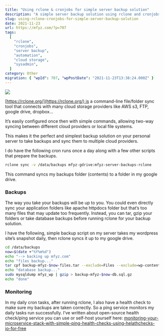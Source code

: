 ```yaml
---
title: "Using rclone & cronjobs for simple server backup solution"
description: "A simple server backup solution using rclone and cronjobs is outlined. The process involves syncing files and database backups to cloud storage providers like Google Drive, along with monitoring the backup tasks."
slug: using-rclone-cronjobs-for-simple-server-backup-solution
date: 2021-11-23
url: https://mfyz.com/?p=707
tags:
  [
    "rclone",
    "cronjobs",
    "server backup",
    "automation",
    "cloud storage",
    "sysadmin",
  ]
category: Other
migration: { "wpId": 707, "wpPostDate": "2021-11-23T13:38:24.000Z" }
---
```


![](/images/archive/en/2021/11/img_6029.jpg)

[https://rclone.org/](https://rclone.org/) is a command-line file/folder sync tool that connects with many cloud storage providers like AWS s3, FTP, google drive, dropbox...

It’s easily configured once then with simple commands, allowing two-way syncing between different cloud providers or local file systems.

This makes it the perfect and simplest backup solution on your personal server to take backups and sync them to multiple cloud providers.

I do have the following cron runs once a day along with a few other scripts that prepare the backups.

```sh
rclone sync -v /data/backups mfyz-gdrive:mfyz-server-backups-rclone
```

This command syncs my backups folder (contents) to a folder in my google drive. 

### Backups

The way you take your backups will be up to you. You could even directly sync your application folders like apache httpdocs folder but that’s too many files that may update too frequently. Instead, you can tar, gzip your folders or take database backups before running rclone for your backup solution.

I have the following, simple backup script on my server takes my wordpress site’s snapshot daily, then rclone syncs it up to my google drive.

```sh
cd /data/backups
now=$(date +"%Y%m%d")
echo "--> backing up mfyz.com"
echo "files backup..."
tar cpf backup-mfyz-$now-files.tar --exclude=Files --exclude=wp-content/uploads --exclude=wp-content/cache --exclude=tr/wp-content/uploads --exclude=tr/wp-content/cache --exclude=.git ../www/mfyz
echo "database backup..."
sudo mysqldump mfyz_wp | gzip > backup-mfyz-$now-db.sql.gz
echo "done"
```

### Monitoring

In my daily cron tasks, after running rclone, I also have a health check to make sure my backups are taken correctly. So a ping service monitors my daily tasks run successfully. I’ve written about open-source health check/ping service you can use or self-host yourself here: [monitoring-your-microservice-stack-with-simple-ping-health-checks-using-helathchecks-io-for-free](/monitoring-your-microservice-stack-with-simple-ping-health-checks-using-helathchecks-io-for-free/)
